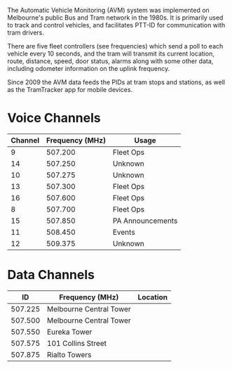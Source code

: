 The Automatic Vehicle Monitoring (AVM) system was implemented on Melbourne's public Bus and Tram network in the 1980s. It is primarily used to track and control vehicles, and facilitates PTT-ID for communication with tram drivers.

There are five fleet controllers (see frequencies) which send a poll to each vehicle every 10 seconds, and the tram will transmit its current location, route, distance, speed, door status, alarms along with some other data, including odometer information on the uplink frequency.

Since 2009 the AVM data feeds the PIDs at tram stops and stations, as well as the TramTracker app for mobile devices.

# Voice Channels

| Channel | Frequency (MHz) | Usage            |
|---------|------------------|------------------|
| 9       | 507.200          | Fleet Ops        |
| 14      | 507.250          | Unknown          |
| 10      | 507.275          | Unknown          |
| 13      | 507.300          | Fleet Ops        |
| 16      | 507.600          | Fleet Ops        |
| 8       | 507.700          | Fleet Ops        |
| 15      | 507.850          | PA Announcements |
| 11      | 508.450          | Events           |
| 12      | 509.375          | Unknown          |

# Data Channels

| ID       | Frequency (MHz) | Location               |
|----------|------------------|------------------------|
| 507.225  | Melbourne Central Tower  |
| 507.500  | Melbourne Central Tower  |
| 507.550  | Eureka Tower             |
| 507.575  | 101 Collins Street       |
| 507.875  | Rialto Towers            |
